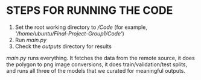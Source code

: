# STEPS FOR RUNNING THE CODE

1. Set the root working directory to */Code* (for example, *'/home/ubuntu/Final-Project-Group1/Code'*)
2. Run *main.py*
3. Check the *outputs* directory for results

*main.py* runs everything. It fetches the data from the remote source, it does the polygon to png image conversions, it does train/validation/test splits, and runs all three of the models that we curated for meaningful outputs.
